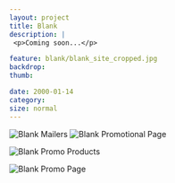 ```yaml
---
layout: project
title: Blank
description: |
 <p>Coming soon...</p>

feature: blank/blank_site_cropped.jpg
backdrop:
thumb:

date: 2000-01-14
category:
size: normal
---
```


![Blank Mailers]({{site.project_img_path}}blank/blank_mailer.jpg)
![Blank Promotional Page]({{site.project_img_path}}blank/blank_slate_page.jpg)

![Blank Promo Products]({{site.project_img_path}}blank/blank_fitb_page.jpg)

![Blank Promo Page]({{site.project_img_path}}blank/blank_bundle.jpg)
